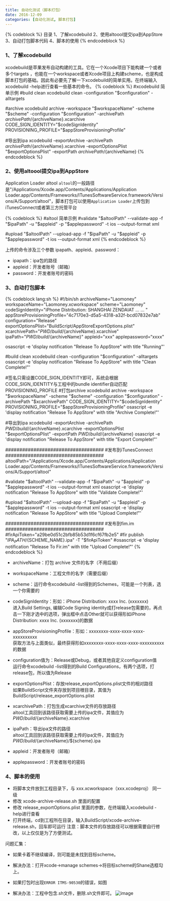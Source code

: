 ```yaml
---
title: 自动化测试（脚本打包）
date: 2016-12-09
categories: [自动化测试, 脚本打包]
---
```


{% codeblock %}
目录
1、了解xcodebuild
2、使用altoool提交ipa到AppStore
3、自动打包脚本代码
4、脚本的使用
{% endcodeblock %}
### 1、了解xcodebuild  
xcodebuild是苹果发布自动构建的工具。它在一个Xcode项目下能构建一个或者多个targets ，也能在一个workspace或者Xcode项目上构建scheme，也是构成脚本打包的基础。因此有必要先了解一下xcodebuild的简单实用。在终端输入xcodebuild -help进行查看一些基本的命令。
{% codeblock %}
#xcodebuild 简单示例
#build clean
xcodebuild clean -configuration "$configuration" -alltargets

#archive
xcodebuild archive -workspace "$workspaceName" -scheme "$scheme" -configuration "$configuration"
-archivePath ${archivePath}/${archiveName}.xcarchive CODE_SIGN_IDENTITY="$codeSignIdentity" PROVISIONING_PROFILE="$appStoreProvisioningProfile"

#导出到ipa
xcodebuild -exportArchive -archivePath ${archivePath}/${archiveName}.xcarchive -exportOptionsPlist "$exportOptionsPlist" -exportPath ${archivePath}/${archiveName}
{% endcodeblock %}

### 2、使用altoool提交ipa到AppStore 
Application Loader altool 
`altool`的一般路径是"/Applications/Xcode.app/Contents/Applications/Application Loader.app/Contents/Frameworks/ITunesSoftwareService.framework/Versions/A/Support/altool"，脚本打包可以使用`Application Loader`上传包到iTunesConnect或者第三方托管平台

{% codeblock %}
#altool 简单示例
#validate
"$altoolPath" --validate-app -f "$ipaPath" -u "$appleid" -p "$applepassword" -t ios --output-format xml

#upload
"$altoolPath" --upload-app -f "$ipaPath" -u "$appleid" -p "$applepassword" -t ios --output-format xml
{% endcodeblock %}

上传的命令涉及三个参数 ipapath、appleid、password：
* ipapath：ipa包的路径
* appleid：开发者账号（邮箱） 
* password：开发者账号的密码


### 3、自动打包脚本
{% codeblock lang:sh %}
#!/bin/sh
archiveName="Laomoney"
workspaceName="Laomoney.xcworkspace"
scheme="Laomoney"
codeSignIdentity="iPhone Distribution: SHANGHAI ZENDAIAT … … "
appStoreProvisioningProfile="4c7170e3-d5a5-4318-a32f-bcd07832e7ab"
configuration="Release"
exportOptionsPlist="BuildScript/AppStoreExportOptions.plist"
xcarchivePath="${PWD}/build/${archiveName}.xcarchive"
ipaPath="${PWD}/build/${archiveName}"
appleid="xxx"
applepassword=“xxxx"

osascript -e 'display notification "Release To AppStore" with title "Running"'

#build clean
xcodebuild clean -configuration "$configuration" -alltargets
osascript -e 'display notification "Release To AppStore" with title "Clean Complete!"'

#签名只需设置CODE_SIGN_IDENTITY即可，系统会根据CODE_SIGN_IDENTITY与工程中的bundle identifier自动匹配PROVISIONING_PROFILE
#打包archive
xcodebuild archive -workspace "$workspaceName" -scheme "$scheme" -configuration "$configuration" -archivePath "$xcarchivePath" CODE_SIGN_IDENTITY="$codeSignIdentity” PROVISIONING_PROFILE="$appStoreProvisioningProfile"
osascript -e 'display notification "Release To AppStore" with title "Archive Complete!"'


#导出到ipa
xcodebuild -exportArchive -archivePath $PWD/build/${archiveName}.xcarchive -exportOptionsPlist "$exportOptionsPlist" -exportPath $PWD/build/${archiveName}
osascript -e 'display notification "Release To AppStore" with title "Export Complete!"'

###################################
#发布到iTunesConnect
###################################
altoolPath="/Applications/Xcode.app/Contents/Applications/Application Loader.app/Contents/Frameworks/ITunesSoftwareService.framework/Versions/A/Support/altool"

#validate
"$altoolPath" --validate-app -f "$ipaPath" -u "$appleid" -p "$applepassword" -t ios --output-format xml
osascript -e 'display notification "Release To AppStore" with title "Validate Complete!"'

#upload
"$altoolPath" --upload-app -f "$ipaPath" -u "$appleid" -p "$applepassword" -t ios --output-format xml
osascript -e 'display notification "Release To AppStore" with title "Upload Complete!"'

###################################
#发布到fim.im
###################################
#firApiToken="a29be0d51c2bfb85b53d1f6cf67fb2e5"
#fir publish "${IPA_PATH}/${SCHEME_NAME}.ipa" -T "$firApiToken"
#osascript -e 'display notification "Release To Fir.im" with title "Upload Complete!"'
{% endcodeblock %}

* archiveName：打包 archive 文件的名字（不用后缀） 

* workspaceName：工程文件的名字（需要后缀） 

* scheme：运行命令xcodebuild -list得到的Schemes，可能是一个列表，选一个你需要的  

* codeSignIdentity：形如：iPhone Distribution: xxxx Inc. (xxxxxxx)  
进入Build Settings, 编辑Code Signing identity成打release包需要的，再点击一下刚才选中的选项，弹出框中点击Other就可以获得形如iPhone Distribution: xxxx Inc. (xxxxxxx)的数据  

* appStoreProvisioningProfile：形如：xxxxxxxx-xxxx-xxxx-xxxx-xxxxxxxxxx  
获取方法与上面类似，最终获得形如xxxxxxxx-xxxx-xxxx-xxxx-xxxxxxxxxx的数据  

* configuration值为：Release或Debug，或者其他自定义configuration值  
运行命令xcodebuild -list得到的Build Configurations，有两个选项，打release包，所以值为Release  

* exportOptionsPlist：存放release_exportOptions.plist文件的相对路径  
如果BuildScript文件夹存放到项目根目录，其值为BuildScript/release_exportOptions.plist

* xcarchivePath：打包生成xcarchive文件的存放路径  
altool工具回到该路径获取需要上传的ipa文件，其值应为${PWD}/build/${archiveName}.xcarchive

* ipaPath：导出ipa文件的路径  
altool工具回到该路径获取需要上传的ipa文件，其值应为${PWD}/build/${archiveName}/${scheme}.ipa  

* appleid：开发者账号（邮箱）  

* applepassword：开发者账号的密码


### 4、脚本的使用
* 将脚本文件放到工程目录下，与 xxx.xcworkspace（xxx.xcodeproj） 同一级
* 修改 xcode-archive-release.sh 里面的配置
* 修改 release_exportOptions.plist 里面的参数，在终端输入xcodebuild -help进行查看
* 打开终端，cd到工程所在目录，输入BuildScript/xcode-archive-release.sh，回车即可运行
注意：脚本文件的存放路径可以根据需要自行修改，以上仅仅是为了方便测试。

问题汇集：
* 如果卡着不继续编译，则可能是未找到目标scheme。
* 解决办法：打开xcode->manage schemes->将目标scheme的Shane选框勾上。

* 如果打包时出现`ERROR ITMS-90530`的错误，如图
* 解决办法：工程中包含.sh文件，删除.sh文件即可。
![image](http://ohlldt20k.bkt.clouddn.com/20161211-2-10.png)



